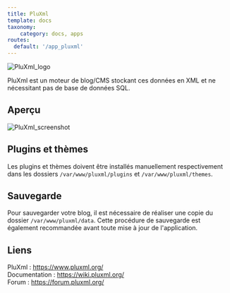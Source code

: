```yaml
---
title: PluXml
template: docs
taxonomy:
    category: docs, apps
routes:
  default: '/app_pluxml'
---
```


![PluXml_logo](image://PluXml_logo.png)

PluXml est un moteur de blog/CMS stockant ces données en XML et ne nécessitant pas de base de données SQL.

## Aperçu

![PluXml_screenshot](image://PluXml_screenshot.jpg)

## Plugins et thèmes

Les plugins et thèmes doivent être installés manuellement respectivement dans les dossiers `/var/www/pluxml/plugins` et `/var/www/pluxml/themes`.

## Sauvegarde

Pour sauvegarder votre blog, il est nécessaire de réaliser une copie du dossier `/var/www/pluxml/data`. Cette procédure de sauvegarde est également recommandée avant toute mise à jour de l'application.

## Liens

PluXml : https://www.pluxml.org/  
Documentation : https://wiki.pluxml.org/  
Forum : https://forum.pluxml.org/
